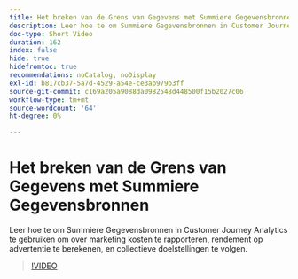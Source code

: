 ```yaml
---
title: Het breken van de Grens van Gegevens met Summiere Gegevensbronnen
description: Leer hoe te om Summiere Gegevensbronnen in Customer Journey Analytics te gebruiken om over marketing kosten te rapporteren, rendement op advertentie te berekenen, en collectieve doelstellingen te volgen.
doc-type: Short Video
duration: 162
index: false
hide: true
hidefromtoc: true
recommendations: noCatalog, noDisplay
exl-id: b817cb37-5a7d-4529-a54e-ce3ab979b3ff
source-git-commit: c169a205a9088da0982548d448500f15b2027c06
workflow-type: tm+mt
source-wordcount: '64'
ht-degree: 0%

---
```


# Het breken van de Grens van Gegevens met Summiere Gegevensbronnen

Leer hoe te om Summiere Gegevensbronnen in Customer Journey Analytics te gebruiken om over marketing kosten te rapporteren, rendement op advertentie te berekenen, en collectieve doelstellingen te volgen.

<!-- 72_S103_3442450_161_breaking-data-limits-with-summary-data-sources -->
>[!VIDEO](https://video.tv.adobe.com/v/3460086/?learn=on&enablevpops=true&captions=dut)
